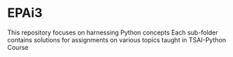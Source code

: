 # EPAi3
This repository focuses on harnessing Python concepts
Each sub-folder contains solutions for assignments on various topics taught in TSAI-Python Course

